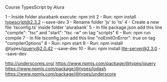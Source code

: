 Course TypesScript by Alura

1 - Inside folder alurabank execute: npm init
2 - Run: npm install typescript@2.3.2 --save-dev
3 - Rename folder 'js' to 'ts'
4 - Create a new file 'tsconfig.ts' inside folder 'alurabank'
5 - In file package.json add this line "compile": "tsc" and "start": "tsc -w" on tag "scripts"
6 - Run: npm run compile
7 - In file tsconfig.json add this line "noEmitOnError": true on tag "compilerOptions"
8 - Run: npm start
9 - Run: npm install @types/jquery@2.0.42 --save-dev
10 - Run: npm install lite-server@2.3.0 --save-dev



http://underscorejs.org/
https://www.npmjs.com/package/@types/jquery
https://www.npmjs.com/package/@types/lodash
https://www.npmjs.com/package/@types/underscore

